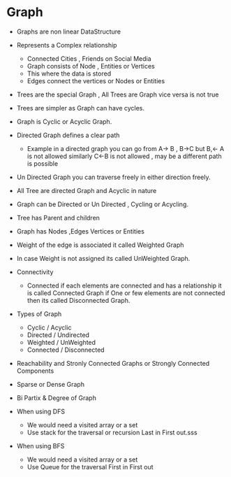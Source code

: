 # Graph

- Graphs are non linear DataStructure 
- Represents a Complex relationship 
    - Connected Cities , Friends on Social Media
    - Graph consists of Node , Entities or Vertices 
    - This where the data is stored 
    - Edges connect the vertices or Nodes or Entities 
- Trees are the special Graph , All Trees are Graph vice versa is    not true 
- Trees are simpler as Graph can have cycles. 
- Graph is Cyclic or Acyclic Graph.  
- Directed Graph defines a clear path 
    - Example in a directed graph you can go from A-> B , B->C but B,<- A is not allowed similarly C<-B is not allowed , may be a different path is possible
- Un Directed Graph you can traverse freely in either direction freely.
- All Tree are directed Graph and Acyclic in nature 
- Graph can be Directed or Un Directed , Cycling or Acycling. 
- Tree has Parent and children 
- Graph has Nodes ,Edges Vertices or Entities 
- Weight of the edge is associated it called Weighted Graph 
- In case Weight is not assigned its called UnWeighted Graph. 
- Connectivity 
    - Connected if each elements are connected and has a relationship it is called Connected Graph if One or few elements are not connected then its called Disconnected Graph. 

- Types of Graph 
    - Cyclic    / Acyclic 
    - Directed  / Undirected 
    - Weighted  / UnWeighted 
    - Connected / Disconnected
- Reachability and Stronly Connected Graphs or Strongly Connected Components 
- Sparse or Dense Graph 
- Bi Partix & Degree of Graph


- When using DFS 
    - We would need a visited array or a set 
    - Use stack for the traversal or recursion Last in First out.sss

- When using BFS 
    - We would need a visited array or a set 
    - Use Queue for the traversal First in First out